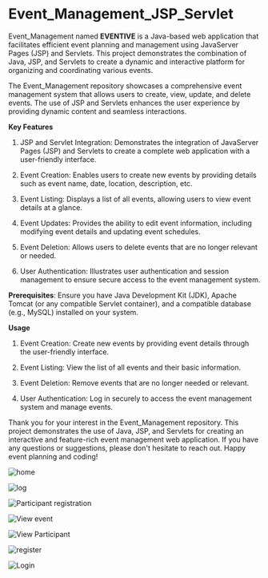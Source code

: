 # Event_Management_JSP_Servlet

Event_Management named **EVENTIVE** is a Java-based web application that facilitates efficient event planning and management using JavaServer Pages (JSP) and Servlets.
This project demonstrates the combination of Java, JSP, and Servlets to create a dynamic and interactive platform for organizing and coordinating various events.

The Event_Management repository showcases a comprehensive event management system that allows users to create, view, update, and delete events.
The use of JSP and Servlets enhances the user experience by providing dynamic content and seamless interactions.

**Key Features**

1) JSP and Servlet Integration: Demonstrates the integration of JavaServer Pages (JSP) and Servlets to create a complete web application with a user-friendly interface.

2) Event Creation: Enables users to create new events by providing details such as event name, date, location, description, etc.

3) Event Listing: Displays a list of all events, allowing users to view event details at a glance.

4) Event Updates: Provides the ability to edit event information, including modifying event details and updating event schedules.

5) Event Deletion: Allows users to delete events that are no longer relevant or needed.

6) User Authentication: Illustrates user authentication and session management to ensure secure access to the event management system.

**Prerequisites**: Ensure you have Java Development Kit (JDK), Apache Tomcat (or any compatible Servlet container), and a compatible database (e.g., MySQL)
installed on your system.

**Usage**

1) Event Creation: Create new events by providing event details through the user-friendly interface.

2) Event Listing: View the list of all events and their basic information.

4) Event Deletion: Remove events that are no longer needed or relevant.

5) User Authentication: Log in securely to access the event management system and manage events.

Thank you for your interest in the Event_Management repository. This project demonstrates the use of Java, JSP, and Servlets for creating
an interactive and feature-rich event management web application. If you have any questions or suggestions, please don't hesitate to reach out.
Happy event planning and coding!

![home](https://github.com/Soumya-Ranjan-07/Event_Management_JSP_Servlet/assets/130222823/15451c42-af08-4d0d-bf39-0a89a03b260c)

![log](https://github.com/Soumya-Ranjan-07/Event_Management_JSP_Servlet/assets/130222823/674b3914-efaa-4e4f-8841-86c6fda29a4e)

![Participant registration](https://github.com/Soumya-Ranjan-07/Event_Management_JSP_Servlet/assets/130222823/7cf67682-ec2a-491d-9f03-d8a50995215b)

![View event](https://github.com/Soumya-Ranjan-07/Event_Management_JSP_Servlet/assets/130222823/496da86f-62ab-49a2-ab1d-2149bca7c57a)

![View Participant](https://github.com/Soumya-Ranjan-07/Event_Management_JSP_Servlet/assets/130222823/2f811e29-eeb3-4618-ab32-c718ca16365f)

![register](https://github.com/Soumya-Ranjan-07/Event_Management_JSP_Servlet/assets/130222823/0c43d379-f0f9-4d32-9f44-b4f75eb804c6)

![Login](https://github.com/Soumya-Ranjan-07/Event_Management_JSP_Servlet/assets/130222823/415d7010-d4ac-4634-ae3d-60895b4da766)
